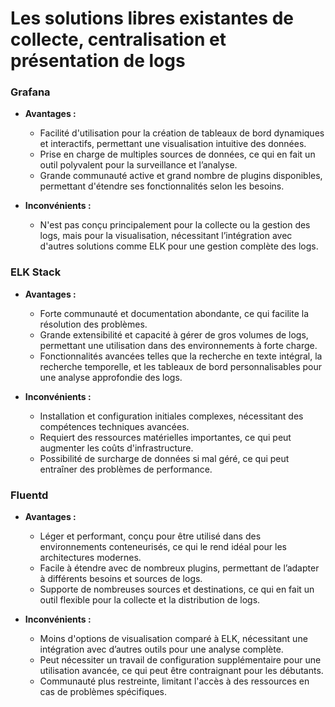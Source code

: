 
# Les solutions libres existantes de collecte, centralisation et présentation de logs 

### Grafana

- **Avantages :**
  - Facilité d'utilisation pour la création de tableaux de bord dynamiques et interactifs, permettant une visualisation intuitive des données.
  - Prise en charge de multiples sources de données, ce qui en fait un outil polyvalent pour la surveillance et l’analyse.
  - Grande communauté active et grand nombre de plugins disponibles, permettant d'étendre ses fonctionnalités selon les besoins.

- **Inconvénients :**
  - N'est pas conçu principalement pour la collecte ou la gestion des logs, mais pour la visualisation, nécessitant l’intégration avec d'autres solutions comme ELK pour une gestion complète des logs.
 
### ELK Stack

- **Avantages :**
  - Forte communauté et documentation abondante, ce qui facilite la résolution des problèmes.
  - Grande extensibilité et capacité à gérer de gros volumes de logs, permettant une utilisation dans des environnements à forte charge.
  - Fonctionnalités avancées telles que la recherche en texte intégral, la recherche temporelle, et les tableaux de bord personnalisables pour une analyse approfondie des logs.

- **Inconvénients :**
  - Installation et configuration initiales complexes, nécessitant des compétences techniques avancées.
  - Requiert des ressources matérielles importantes, ce qui peut augmenter les coûts d'infrastructure.
  - Possibilité de surcharge de données si mal géré, ce qui peut entraîner des problèmes de performance.
 
### Fluentd

- **Avantages :**
  - Léger et performant, conçu pour être utilisé dans des environnements conteneurisés, ce qui le rend idéal pour les architectures modernes.
  - Facile à étendre avec de nombreux plugins, permettant de l’adapter à différents besoins et sources de logs.
  - Supporte de nombreuses sources et destinations, ce qui en fait un outil flexible pour la collecte et la distribution de logs.

- **Inconvénients :**
  - Moins d'options de visualisation comparé à ELK, nécessitant une intégration avec d’autres outils pour une analyse complète.
  - Peut nécessiter un travail de configuration supplémentaire pour une utilisation avancée, ce qui peut être contraignant pour les débutants.
  - Communauté plus restreinte, limitant l'accès à des ressources en cas de problèmes spécifiques.
